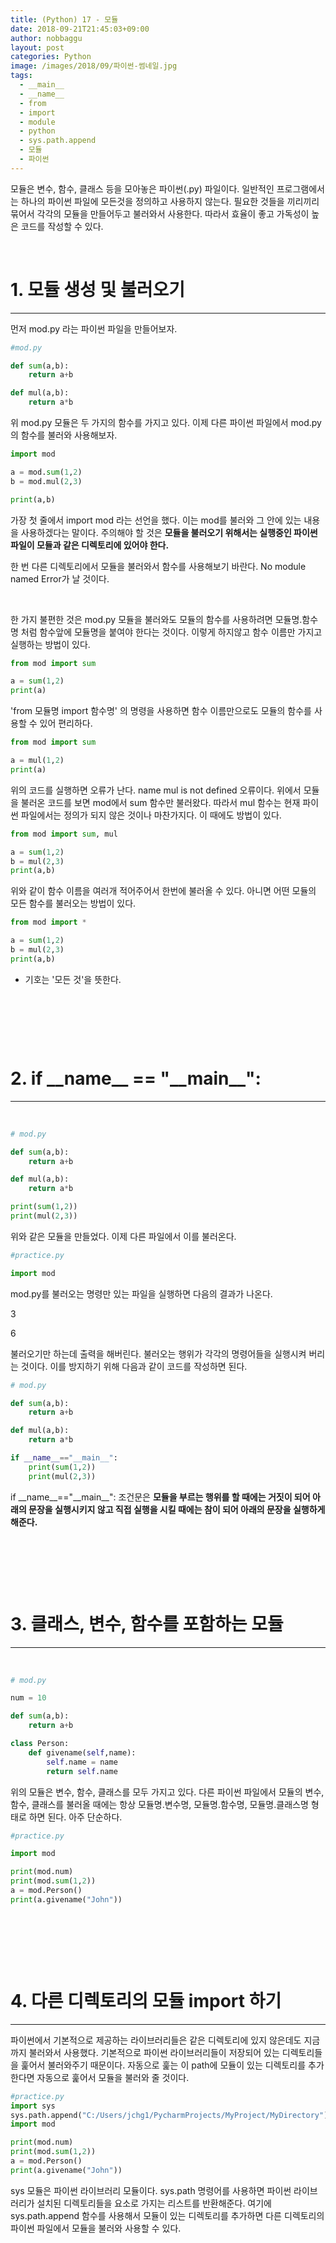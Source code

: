 ```yaml
---
title: (Python) 17 - 모듈
date: 2018-09-21T21:45:03+09:00
author: nobbaggu
layout: post
categories: Python
image: /images/2018/09/파이썬-썸네일.jpg
tags:
  - __main__
  - __name__
  - from
  - import
  - module
  - python
  - sys.path.append
  - 모듈
  - 파이썬
---
```

모듈은 변수, 함수, 클래스 등을 모아놓은 파이썬(.py) 파일이다. 일반적인 프로그램에서는 하나의 파이썬 파일에 모든것을 정의하고 사용하지 않는다. 필요한 것들을 끼리끼리 묶어서 각각의 모듈을 만들어두고 불러와서 사용한다. 따라서 효율이 좋고 가독성이 높은 코드를 작성할 수 있다.

&nbsp;

# 1. 모듈 생성 및 불러오기

* * *

먼저 mod.py 라는 파이썬 파일을 만들어보자.

~~~ python
#mod.py

def sum(a,b):
    return a+b

def mul(a,b):
    return a*b
~~~

위 mod.py 모듈은 두 가지의 함수를 가지고 있다. 이제 다른 파이썬 파일에서 mod.py의 함수를 불러와 사용해보자.

~~~ python
import mod

a = mod.sum(1,2)
b = mod.mul(2,3)

print(a,b)
~~~

가장 첫 줄에서 import mod 라는 선언을 했다. 이는 mod를 불러와 그 안에 있는 내용을 사용하겠다는 말이다. 주의해야 할 것은 **모듈을 불러오기 위해서는 실행중인 파이썬 파일이 모듈과 같은 디렉토리에 있어야 한다.**

한 번 다른 디렉토리에서 모듈을 불러와서 함수를 사용해보기 바란다. No module named Error가 날 것이다.

&nbsp;

한 가지 불편한 것은 mod.py 모듈을 불러와도 모듈의 함수를 사용하려면 모듈명.함수명 처럼 함수앞에 모듈명을 붙여야 한다는 것이다. 이렇게 하지않고 함수 이름만 가지고 실행하는 방법이 있다.

~~~ python
from mod import sum

a = sum(1,2)
print(a)
~~~

'from 모듈명 import 함수명' 의 명령을 사용하면 함수 이름만으로도 모듈의 함수를 사용할 수 있어 편리하다.

~~~ python
from mod import sum

a = mul(1,2)
print(a)
~~~

위의 코드를 실행하면 오류가 난다. name mul is not defined 오류이다. 위에서 모듈을 불러온 코드를 보면 mod에서 sum 함수만 불러왔다. 따라서 mul 함수는 현재 파이썬 파일에서는 정의가 되지 않은 것이나 마찬가지다. 이 때에도 방법이 있다.

~~~ python
from mod import sum, mul

a = sum(1,2)
b = mul(2,3)
print(a,b)
~~~

위와 같이 함수 이름을 여러개 적어주어서 한번에 불러올 수 있다. 아니면 어떤 모듈의 모든 함수를 불러오는 방법이 있다.

~~~ python
from mod import *

a = sum(1,2)
b = mul(2,3)
print(a,b)
~~~

* 기호는 '모든 것'을 뜻한다.

&nbsp;

&nbsp;

&nbsp;

# 2. if \_\_name\_\_ == "\_\_main\_\_":

* * *

&nbsp;

~~~ python
# mod.py

def sum(a,b):
    return a+b

def mul(a,b):
    return a*b

print(sum(1,2))
print(mul(2,3))
~~~

위와 같은 모듈을 만들었다. 이제 다른 파일에서 이를 불러온다.

~~~ python
#practice.py

import mod
~~~

mod.py를 불러오는 명령만 있는 파일을 실행하면 다음의 결과가 나온다.

3


6


 불러오기만 하는데 출력을 해버린다. 불러오는 행위가 각각의 명령어들을 실행시켜 버리는 것이다. 이를 방지하기 위해 다음과 같이 코드를 작성하면 된다.

~~~ python
# mod.py

def sum(a,b):
    return a+b

def mul(a,b):
    return a*b

if __name__=="__main__":
    print(sum(1,2))
    print(mul(2,3))
~~~

if \_\_name\_\_=="\_\_main\_\_": 조건문은 **모듈을 부르는 행위를 할 때에는 거짓이 되어 아래의 문장을 실행시키지 않고 직접 실행을 시킬 때에는 참이 되어 아래의 문장을 실행하게 해준다.**

&nbsp;

&nbsp;

&nbsp;

# 3. 클래스, 변수, 함수를 포함하는 모듈

* * *

&nbsp;

~~~ python
# mod.py

num = 10

def sum(a,b):
    return a+b

class Person:
    def givename(self,name):
        self.name = name
        return self.name
~~~

위의 모듈은 변수, 함수, 클래스를 모두 가지고 있다. 다른 파이썬 파일에서 모듈의 변수, 함수, 클래스를 불러올 때에는 항상 모듈명.변수명, 모듈명.함수명, 모듈명.클래스명 형태로 하면 된다. 아주 단순하다.

~~~ python
#practice.py

import mod

print(mod.num)
print(mod.sum(1,2))
a = mod.Person()
print(a.givename("John"))
~~~

&nbsp;

&nbsp;

&nbsp;

# 4. 다른 디렉토리의 모듈 import 하기

* * *

파이썬에서 기본적으로 제공하는 라이브러리들은 같은 디렉토리에 있지 않은데도 지금까지 불러와서 사용했다. 기본적으로 파이썬 라이브러리들이 저장되어 있는 디렉토리들을 훑어서 불러와주기 때문이다. 자동으로 훑는 이 path에 모듈이 있는 디렉토리를 추가한다면 자동으로 훑어서 모듈을 불러와 줄 것이다.

~~~ python
#practice.py
import sys
sys.path.append("C:/Users/jchg1/PycharmProjects/MyProject/MyDirectory")
import mod

print(mod.num)
print(mod.sum(1,2))
a = mod.Person()
print(a.givename("John"))
~~~

sys 모듈은 파이썬 라이브러리 모듈이다. sys.path 명령어를 사용하면 파이썬 라이브러리가 설치된 디렉토리들을 요소로 가지는 리스트를 반환해준다. 여기에 sys.path.append 함수를 사용해서 모듈이 있는 디렉토리를 추가하면 다른 디렉토리의 파이썬 파일에서 모듈을 불러와 사용할 수 있다.